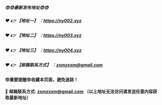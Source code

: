 ##### :sunglasses::sunglasses:最新发布地址:sunglasses::sunglasses:

##### :heart: :point_right: 【地址一】 ：https://ny002.xyz
##### :heart: :point_right: 【地址二】 ：https://ny003.xyz
##### :heart: :point_right: 【地址三】 ：https://ny004.xyz


##### :heart: :point_right: 【邮箱联系方式】 ：zxmzxxm@gmail.com

#### :sunglasses:重要提醒:sunglasses:收藏本页面，避免迷路！


:e-mail: __邮箱联系方式: zxmzxxm@gmail.com （以上地址无法访问请发送任意内容获取最新地址）__
